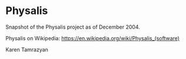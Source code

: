 # Physalis

Snapshot of the Physalis project as of December 2004.

Physalis on Wikipedia: https://en.wikipedia.org/wiki/Physalis_(software)

Karen Tamrazyan
